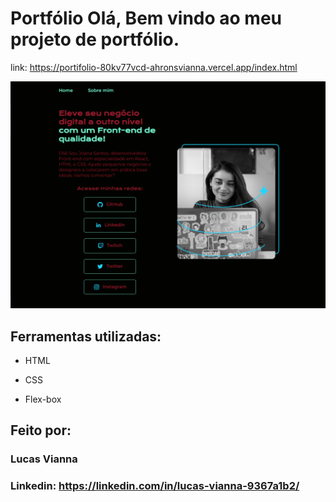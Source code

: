 # Portfólio Olá, Bem vindo ao meu projeto de portfólio.

link: https://portifolio-80kv77vcd-ahronsvianna.vercel.app/index.html

![image](https://github.com/AhronsVianna/portifolio/blob/main/assets/README%20pic.png)

## Ferramentas utilizadas:

* HTML

* CSS

* Flex-box

## Feito por:

### Lucas Vianna

### Linkedin: https://linkedin.com/in/lucas-vianna-9367a1b2/

